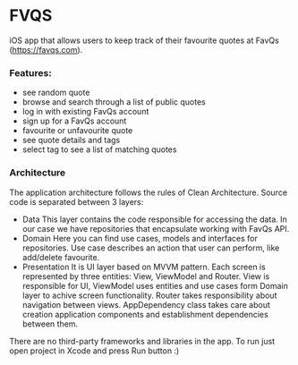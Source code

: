 # FVQS

iOS app that allows users to keep track of their favourite quotes at FavQs (https://favqs.com).

### Features:
 - see random quote
 - browse and search through a list of public quotes
 - log in with existing FavQs account
 - sign up for a FavQs account
 - favourite or unfavourite quote
 - see quote details and tags
 - select tag to see a list of matching quotes

### Architecture
The application architecture follows the rules of Clean Architecture. Source code is separated between 3 layers:
 - Data
    This layer contains the code responsible for accessing the data. In our case we have repositories that encapsulate working with FavQs API.
 - Domain
    Here you can find use cases, models and interfaces for repositories. Use case describes an action that user can perform, like add/delete favourite.
 - Presentation
    It is UI layer based on MVVM pattern. Each screen is represented by three entities: View, ViewModel and Router. View is responsible for UI, ViewModel uses entities and use cases form Domain layer to achive screen functionality. Router takes responsibility about navigation between views. AppDependency class takes care about creation application components and establishment dependencies between them.

There are no third-party frameworks and libraries in the app. To run just open project in Xcode and press Run button :)
